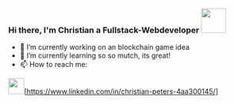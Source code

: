 ### Hi there, I'm  Christian a Fullstack-Webdeveloper <img src="https://media.giphy.com/media/mGcNjsfWAjY5AEZNw6/giphy.gif" width="50">

- 🔭 I’m currently working on an blockchain game idea
- 🌱 I’m currently learning so so mutch, its great!
- 📫 How to reach me:

<img height="32" width="32" src="https://cdn.jsdelivr.net/npm/simple-icons@v6/icons/linkedin.svg" />[https://www.linkedin.com/in/christian-peters-4aa300145/]
<!--
**EbbeUndFlut/EbbeUndFlut** is a ✨ _special_ ✨ repository because its `README.md` (this file) appears on your GitHub profile.

Here are some ideas to get you started:

- 🔭 I’m currently working on ...
- 🌱 I’m currently learning ...
- 👯 I’m looking to collaborate on ...
- 🤔 I’m looking for help with ...
- 💬 Ask me about ...
- 📫 How to reach me: ...
- 😄 Pronouns: ...
- ⚡ Fun fact: ...
-->
